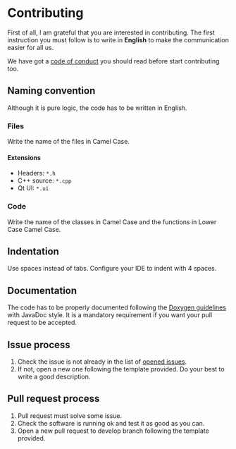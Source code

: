 # Contributing

First of all, I am grateful that you are interested in contributing. The first instruction you must follow is to write in **English** to make the communication easier for all us.

We have got a [code of conduct](https://github.com/fblupi/3DCurator/blob/master/CODE_OF_CONDUCT.md) you should read before start contributing too.

## Naming convention

Although it is pure logic, the code has to be written in English.

### Files

Write the name of the files in Camel Case.

#### Extensions

* Headers: `*.h`
* C++ source: `*.cpp`
* Qt UI: `*.ui`

### Code

Write the name of the classes in Camel Case and the functions in Lower Case Camel Case.

## Indentation

Use spaces instead of tabs. Configure your IDE to indent with 4 spaces.

## Documentation

The code has to be properly documented following the [Doxygen guidelines](https://www.stack.nl/~dimitri/doxygen/manual/docblocks.html) with JavaDoc style. It is a mandatory requirement if you want your pull request to be accepted.

## Issue process

1. Check the issue is not already in the list of [opened issues](https://github.com/fblupi/3DCurator/issues).
2. If not, open a new one following the template provided. Do your best to write a good description.

## Pull request process

1. Pull request must solve some issue.
2. Check the software is running ok and test it as good as you can.
3. Open a new pull request to develop branch following the template provided.
